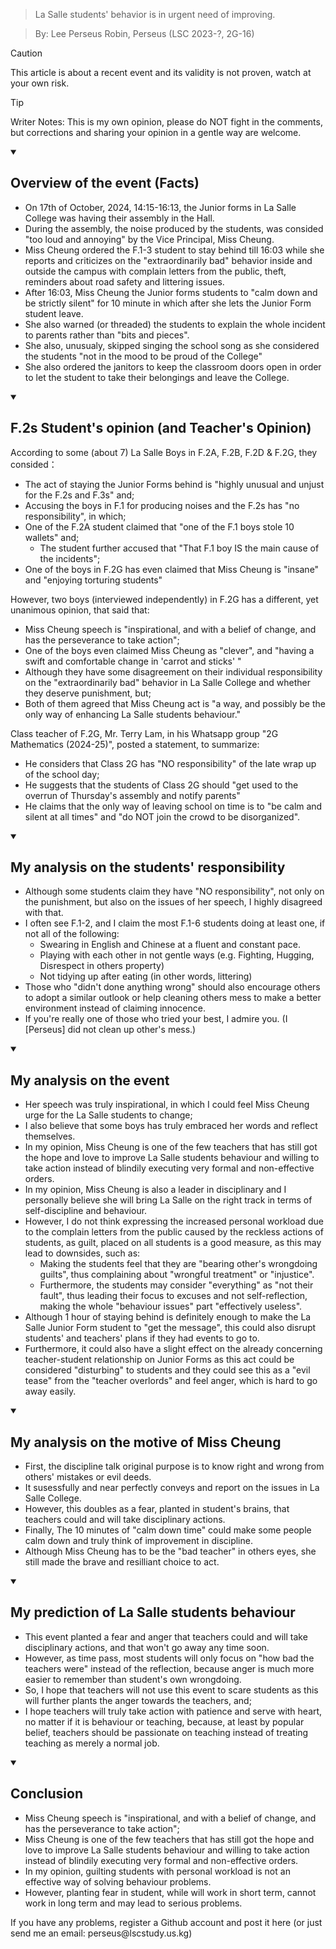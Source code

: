 > La Salle students' behavior is in urgent need of improving.

> By: Lee Perseus Robin, Perseus (LSC 2023-?, 2G-16)

> [!CAUTION]
> This article is about a recent event and its validity is not proven, watch at your own risk.

> [!TIP]
> Writer Notes: This is my own opinion, please do NOT fight in the comments, but corrections and sharing your opinion in a gentle way are welcome.
<details open><summary>

## Overview of the event (Facts)</summary>

- On 17th of October, 2024, 14:15-16:13, the Junior forms in La Salle College was having their assembly in the Hall.
-  During the assembly, the noise produced by the students, was consided "too loud and annoying" by the Vice Principal, Miss Cheung.
- Miss Cheung ordered the F.1-3 student to stay behind till 16:03 while she reports and criticizes on the "extraordinarily bad" behavior inside and outside the campus with complain letters from the public, theft, reminders about road safety and littering issues.
- After 16:03, Miss Cheung the Junior forms students to "calm down and be strictly silent" for 10 minute in which after she lets the Junior Form student leave.
- She also warned (or threaded) the students to explain the whole incident to parents rather than "bits and pieces".
- She also, unusualy, skipped singing the school song as she considered the students "not in the mood to be proud of the College"
- She also ordered the janitors to keep the classroom doors open in order to let the student to take their belongings and leave the College.</details>
<details open><summary>

## F.2s Student's opinion (and Teacher's Opinion)</summary>
According to some (about 7) La Salle Boys in F.2A, F.2B, F.2D & F.2G, they consided：
- The act of staying the Junior Forms behind is "highly unusual and unjust for the F.2s and F.3s" and;
- Accusing the boys in F.1 for producing noises and the F.2s has "no responsibility", in which;
- One of the F.2A student claimed that "one of the F.1 boys stole 10 wallets" and; 
    - The student further accused that "That F.1 boy IS the main cause of the incidents";
- One of the boys in F.2G has even claimed that Miss Cheung is "insane" and "enjoying torturing students"

However, two boys (interviewed independently) in F.2G has a different, yet unanimous opinion, that said that:
- Miss Cheung speech is "inspirational, and with a belief of change, and has the perseverance to take action";
- One of the boys even claimed Miss Cheung as "clever", and "having a swift and comfortable change in 'carrot and sticks' "
- Although they have some disagreement on their individual responsibility on the "extraordinarily bad" behavior in La Salle College and whether they deserve punishment, but; 
- Both of them agreed that Miss Cheung act is "a way, and possibly be the only way of enhancing La Salle students behaviour."

Class teacher of F.2G, Mr. Terry Lam, in his Whatsapp group "2G Mathematics (2024-25)", posted a statement, to summarize:
- He considers that Class 2G has "NO responsibility" of the late wrap up of the school day;
- He suggests that the students of Class 2G should "get used to the overrun of Thursday's assembly and notify parents"
- He claims that the only way of leaving school on time is to "be calm and silent at all times" and "do NOT join the crowd to be disorganized".</details>
<details open><summary>

## My analysis on the students' responsibility</summary>

- Although some students claim they have "NO responsibility", not only on the punishment, but also on the issues of her speech, I highly disagreed with that.
- I often see F.1-2, and I claim the most F.1-6 students doing at least one, if not all of the following:
    - Swearing in English and Chinese at a fluent and constant pace.
    - Playing with each other in not gentle ways (e.g. Fighting, Hugging, Disrespect in others property)
    - Not tidying up after eating (in other words, littering)
- Those who "didn't done anything wrong" should also encourage others to adopt a similar outlook or help cleaning others mess to make a better environment instead of claiming innocence.
- If you're really one of those who tried your best, I admire you. (I [Perseus] did not clean up other's mess.)
</details>
<details open><summary>

## My analysis on the event</summary>

- Her speech was truly inspirational, in which I could feel Miss Cheung urge for the La Salle students to change;
- I also believe that some boys has truly embraced her words and reflect themselves.
- In my opinion, Miss Cheung is one of the few teachers that has still got the hope and love to improve La Salle students behaviour and willing to take action instead of blindily executing very formal and non-effective orders.
- In my opinion, Miss Cheung is also a leader in disciplinary and I personally believe she will bring La Salle on the right track in terms of self-discipline and behaviour.
- However, I do not think expressing the increased personal workload due to the complain letters from the public caused by the reckless actions of students, as guilt, placed on all students is a good measure, as this may lead to downsides, such as:
    - Making the students feel that they are "bearing other's wrongdoing guilts", thus complaining about "wrongful treatment" or "injustice".
    - Furthermore, the students may consider "everything" as "not their fault", thus leading their focus to excuses and not self-reflection, making the whole "behaviour issues" part "effectively useless".
- Although 1 hour of staying behind is definitely enough to make the La Salle Junior Form student to "get the message", this could also disrupt students' and teachers' plans if they had events to go to.
- Furthermore, it could also have a slight effect on the already concerning teacher-student relationship on Junior Forms as this act could be considered "disturbing" to students and they could see this as a "evil tease" from the "teacher overlords" and feel anger, which is hard to go away easily.
</details>
<details open><summary>

## My analysis on the motive of Miss Cheung</summary>

- First, the discipline talk original purpose is to know right and wrong from others' mistakes or evil deeds.
- It susessfully and near perfectly conveys and report on the issues in La Salle College.
- However, this doubles as a fear, planted in student's brains, that teachers could and will take disciplinary actions.
- Finally, The 10 minutes of "calm down time" could make some people calm down and truly think of improvement in discipline.
- Although Miss Cheung has to be the "bad teacher" in others eyes, she still made the brave and resilliant choice to act.
</details>
<details open><summary>

## My prediction of La Salle students behaviour</summary>

- This event planted a fear and anger that teachers could and will take disciplinary actions, and that won't go away any time soon.
- However, as time pass, most students will only focus on "how bad the teachers were" instead of the reflection, because anger is much more easier to remember than student's own wrongdoing.
- So, I hope that teachers will not use this event to scare students as this will further plants the anger towards the teachers, and;
- I hope teachers will truly take action with patience and serve with heart, no matter if it is behaviour or teaching, because, at least by popular belief, teachers should be passionate on teaching instead of treating teaching as merely a normal job.
</details>
<details open><summary>

## Conclusion</summary>

- Miss Cheung speech is "inspirational, and with a belief of change, and has the perseverance to take action";
- Miss Cheung is one of the few teachers that has still got the hope and love to improve La Salle students behaviour and willing to take action instead of blindily executing very formal and non-effective orders.
- In my opinion, guilting students with personal workload is not an effective way of solving behaviour problems.
- However, planting fear in student, while will work in short term, cannot work in long term and may lead to serious problems.
</details>
If you have any problems, register a Github account and post it here (or just send me an email: perseus@lscstudy.us.kg)
